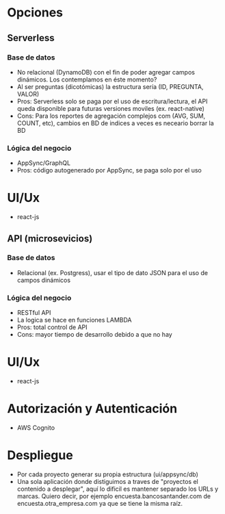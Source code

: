 # Opciones

## Serverless 
### Base de datos
- No relacional (DynamoDB) con el fin de poder agregar campos dinámicos. Los contemplamos en éste momento?
- Al ser preguntas (dicotómicas) la estructura sería (ID, PREGUNTA, VALOR)
- Pros: Serverless solo se paga por el uso de escritura/lectura, el API queda disponible para futuras versiones moviles (ex. react-native)
- Cons: Para los reportes de agregación complejos com (AVG, SUM, COUNT, etc), cambios en BD de indices a veces es neceario borrar la BD

### Lógica del negocio
- AppSync/GraphQL
- Pros: código autogenerado por AppSync, se paga solo por el uso

# UI/Ux
- react-js

## API (microsevicios)

### Base de datos
- Relacional (ex. Postgress), usar el tipo de dato JSON para el uso de campos dinámicos

### Lógica del negocio
- RESTful API
- La logica se hace en funciones LAMBDA
- Pros: total control de API
- Cons: mayor tiempo de desarrollo debido a que no hay 

# UI/Ux
- react-js


# Autorización y Autenticación
- AWS Cognito

# Despliegue
- Por cada proyecto generar su propia estructura (ui/appsync/db)
- Una sola aplicación donde distiguimos a traves de "proyectos el contenido a desplegar", aquí lo dificil es mantener separado los URLs y marcas. Quiero decir, por ejemplo encuesta.bancosantander.com de encuesta.otra_empresa.com ya que se tiene la misma raíz.
